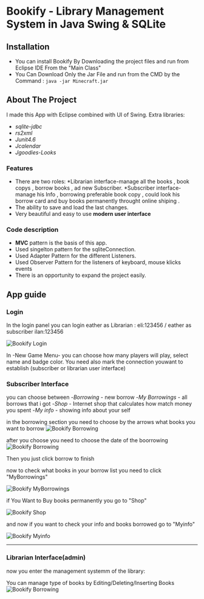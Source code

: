 # Bookify - Library Management System in Java Swing & SQLite
## Installation
- You can install Bookify By Downloading the project files and run from Eclipse IDE 
From the "Main Class"
- You Can Download Only the Jar File and run from the CMD by the Command :
	`java -jar Minecraft.jar`
## About The Project
I made this App with Eclipse combined with UI of Swing. Extra libraries: 
- *sqlite-jdbc*
- *rs2xml*
- *Junit4.6*
- *Jcalendar*
- *Jgoodies-Looks*
### Features
- There are two roles:
*Librarian interface-manage all the books , book copys , borrow books , ad new Subscriber.
*Subscriber interface-manage his Info , borrowing preferable book copy , could look his borrow card and buy books permanently throught online shiping .
- The ability to save and load the last changes.
- Very beautiful and easy to use **modern user interface**


### Code description
- **MVC** pattern is the basis of this app.
- Used singelton pattern for the sqliteConnection.
- Used Adapter Pattern for the different Listeners.
- Used Observer Pattern for the listeners of keyboard, mouse klicks events
- There is an opportunity to expand the project easily.

## App guide
### Login

In the login panel you can login eather as Librarian : eli:123456 / eather as subscriber ilan:123456

![Bookify Login](https://live.staticflickr.com/65535/48514426106_7605bb29a8_z.jpg)

In -New Game Menu- you can choose how many players will play, select name and badge color.
You need also mark the connection youwant to establish (subscriber or librarian user interface)



### Subscriber Interface
you can choose between 
-*Borrowing* - new borrow 
-*My Borrowings* - all borrows that i got
-*Shop* - Internet shop that calculates how match money you spent
-*My info* - showing info about your self

in the borrowing section you need to choose by the arrows what books you want to borrow
![Bookify Borrowing](https://live.staticflickr.com/65535/48514425771_60b8167162_z.jpg)

after you choose you need to choose the date of the boorrowing
![Bookify Borrowing](https://live.staticflickr.com/65535/48514425871_05bddb20b1_z.jpg)

Then you just click borrow to finish


now to check what books in your borrow list you need to click "MyBorrowings" 

![Bookify MyBorrowings](https://live.staticflickr.com/65535/48514607742_4c742ff2e2_z.jpg)

if You Want to Buy books permanently you go to "Shop"

![Bookify Shop](https://live.staticflickr.com/65535/48514425486_bcd4fb3c0d_z.jpg)

and now if you want to check your info and books borrowed go to "Myinfo"

![Bookify Myinfo](https://live.staticflickr.com/65535/48514607927_79c9f5772b_z.jpg)

---

### Librarian Interface(admin)
now you enter the management systemm of the library:

You can manage type of books by Editing/Deleting/Inserting Books
![Bookify Borrowing](https://live.staticflickr.com/65535/48514607522_83c9a67a1e_z.jpg)
